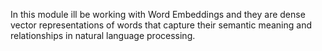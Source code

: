 In this module ill be working with Word Embeddings and they are dense vector representations of words that capture their semantic meaning and relationships in natural language processing.